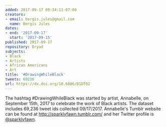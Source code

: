 ```yaml
---
added: 2017-09-17 09:34:11-07:00
creators:
- email: bergis.jules@gmail.com
  name: Bergis Jules
dates:
- end: '2017-09-17'
  start: '2017-09-15'
published: 2017-09-17
repository: Dryad
subjects:
- Black
- Artists
- African Americans
- Art
title: '#DrawingWhileBlack'
tweets: 69236
url: https://dx.doi.org/10.6086/D1DT02
---
```


The hashtag \#DrawingWhileBlack was started by artist, Annabelle, on September 15th, 2017 to celebrate the work of Black artists. The dataset includes 69,236 tweet ids collected 09/17/2017. Annabelle's Tumblr website can be found at <a href="http://sparklyfawn.tumblr.com/">http://sparklyfawn.tumblr.com/</a> and her Twitter profile is <a href="https://twitter.com/sparklyfawn">@sparklyfawn</a>.
